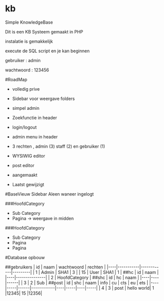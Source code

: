 # kb
Simple KnowledgeBase

Dit is een KB Systeem gemaakt in PHP

instalatie is gemakkelijk 

execute de SQL script en je kan beginnen 

gebruiker : admin 

wachtwoord : 123456


#RoadMap
+ volledig prive
+ Sidebar voor weergave folders
+ simpel admin
+ Zoekfunctie in header
+ login/logout
+ admin menu in header

+ 3 rechten , admin (3) staff (2) en gebruiker (1)
+ WYSIWIG editor
+ post editor
+ aangemaakt
+ Laatst gewijzigt

#BaseVieuw Sidebar
Aleen waneer ingelogt
 
###HoofdCategory
 * Sub Category
  * Pagina -> weergave in midden

  
###HoofdCategory
 * Sub Category
  * Pagina
  * Pagina
 


#Database opbouw

##gebruikers
| id |   naam 	 | wachtwoord | rechten |
|----|-----------|------------|---------|
| 1	 |	 Admin	 | 	  SHA1	  |    3  	|
| 15 | 	 User	 |    SHA1	  |	   1  	|
##hc
| id |		naam	 |
|----|---------------|
| 2	 | HoofdCategory |
##shc
| id | hc | naam |
|----|----|------|
| 3	 | 2  | Sub	 |
##post
| id | shc | naam | 	info   | cu | cts | eu | ets |
|----|-----|------|------------|----|-----|----|-----|
| 4	 |	3  | post | hello world| 1  |12345| 15 |12356|

